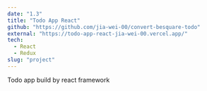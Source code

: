 ```yaml
---
date: "1.3"
title: "Todo App React"
github: "https://github.com/jia-wei-00/convert-besquare-todo"
external: "https://todo-app-react-jia-wei-00.vercel.app/"
tech:
  - React
  - Redux
slug: "project"
---
```


Todo app build by react framework
